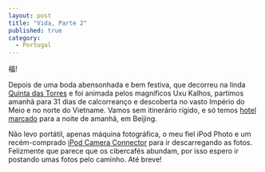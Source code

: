 ```yaml
---
layout: post
title: "Vida, Parte 2"
published: true
category:
  - Portugal
---
```

<p>福!</p>

<p>Depois de uma boda abensonhada e bem festiva, que decorreu na linda <a href="http://www.azeitao.net/quintas/torres.htm">Quinta das Torres</a> e foi animada pelos magníficos Uxu Kalhos, partimos amanhã para 31 dias de calcorreanço e descoberta no vasto Império do Meio e no norte do Vietname. Vamos sem itinerário rígido, e só temos <a href="http://www.travelintelligence.net/wsd/hotels/htls_4713_Red_Capital_Residence_Beijing_review.html">hotel marcado</a> para a noite de amanhã, em Beijing. </p>

<p>Não levo portátil, apenas máquina fotográfica, o meu fiel iPod Photo e um recém-comprado <a href="http://www.travelintelligence.net/wsd/hotels/htls_4713_Red_Capital_Residence_Beijing_review.html">iPod Camera Connector</a> para ir descarregando as fotos. Felizmente que parece que os cibercafés abundam, por isso espero ir postando umas fotos pelo caminho. Até breve!</p>

